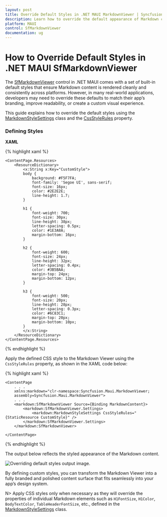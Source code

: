 ```yaml
---
layout: post
title: Override Default Styles in .NET MAUI MarkdownViewer | Syncfusion
description: Learn how to override the default appearance of Markdown content using custom CSS in the Syncfusion .NET MAUI MarkdownViewer control.
platform: MAUI
control: SfMarkdownViewer
documentation: ug
---
```


# How to Override Default Styles in .NET MAUI SfMarkdownViewer

The [SfMarkdownViewer]() control in .NET MAUI comes with a set of built-in default styles that ensure Markdown content is rendered cleanly and consistently across platforms. However, in many real-world applications, developers may need to override these defaults to match their app’s branding, improve readability, or create a custom visual experience.

This guide explains how to override the default styles using the [MarkdownStyleSettings]() class and the [CssStyleRules]() property.

### Defining Styles

**XAML**

{% highlight xaml %}

    <ContentPage.Resources>
        <ResourceDictionary>
            <x:String x:Key="CustomStyle">
            body {
                background: #F5F7FA;
                font-family: 'Segoe UI', sans-serif;
                font-size: 16px;
                color: #2E2E2E;
                line-height: 1.7;
            }

            h1 {
                font-weight: 700;
                font-size: 30px;
                line-height: 38px;
                letter-spacing: 0.5px;
                color: #1E3A8A;
                margin-bottom: 16px;
            }

            h2 {
                font-weight: 600;
                font-size: 24px;
                line-height: 32px;
                letter-spacing: 0.4px;
                color: #3B5BAA;
                margin-top: 24px;
                margin-bottom: 12px;
            }

            h3 {
                font-weight: 500;
                font-size: 20px;
                line-height: 28px;
                letter-spacing: 0.3px;
                color: #6C83C1;
                margin-top: 20px;
                margin-bottom: 10px;
            }
            </x:String>
        </ResourceDictionary>
    </ContentPage.Resources>

{% endhighlight %}

Apply the defined CSS style to the Markdown Viewer using the `CssStyleRules` property, as shown in the XAML code below:

{% highlight xaml %}

    <ContentPage
        . . .    
        xmlns:markdown="clr-namespace:Syncfusion.Maui.MarkdownViewer;
        assembly=Syncfusion.Maui.MarkdownViewer">
        . . .
        <markdown:SfMarkdownViewer Source={Binding MarkdownContent}>
            <markdown:SfMarkdownViewer.Settings>
                <markdown:MarkdownStyleSettings CssStyleRules="{StaticResource CustomStyle}" />
            </markdown:SfMarkdownViewer.Settings>
        </markdown:SfMarkdownViewer>

    </ContentPage>

{% endhighlight %}

The output below reflects the styled appearance of the Markdown content.

![Overriding default styles output image](/Images/maui-maarkdown-viewer-overriding-styles.png).

By defining custom styles, you can transform the Markdown Viewer into a fully branded and polished content surface that fits seamlessly into your app’s design system.

N> Apply CSS styles only when necessary as they will override the properties of individual Markdown elements such as `H1FontSize`, `H1Color`, `BodyTextColor`, `TableHeaderFontSize`, etc., defined in the [MarkdownStyleSettings]() class.